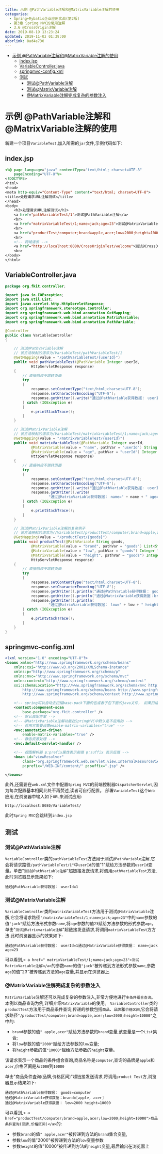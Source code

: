 ```yaml
---
title: 示例 @PathVariable注解和@MatrixVariable注解的使用
categories: 
  - Spring+Mybatis企业应用实战(第2版)
  - 第3章 Spring MVC的常用注解
  - 3.6 @CrossOrigin注解
date: 2019-08-19 13:23:24
updated: 2019-11-02 01:39:00
abbrlink: 8ad4e730
---
```

- [示例 @PathVariable注解和@MatrixVariable注解的使用](/ReadingNotes/8ad4e730/#示例-PathVariable注解和-MatrixVariable注解的使用)
    - [index.jsp](/ReadingNotes/8ad4e730/#index-jsp)
    - [VariableController.java](/ReadingNotes/8ad4e730/#VariableController-java)
    - [springmvc-config.xml](/ReadingNotes/8ad4e730/#springmvc-config-xml)
    - [测试](/ReadingNotes/8ad4e730/#测试)
        - [测试@PathVariable注解](/ReadingNotes/8ad4e730/#测试-PathVariable注解)
        - [测试@MatrixVariable注解](/ReadingNotes/8ad4e730/#测试-MatrixVariable注解)
        - [@MatrixVariable注解完成复杂的参数注入](/ReadingNotes/8ad4e730/#-MatrixVariable注解完成复杂的参数注入)

<!--more-->
<script src="https://cdn.bootcss.com/jquery/3.4.0/jquery.slim.min.js"></script>
<script>$(document).ready(function () {$(".post-body > ul:nth-child(1)").hide();});</script>

<!--end-->
<!--SSTStart-->
# 示例 @PathVariable注解和@MatrixVariable注解的使用 #
新建一个项目`VariableTest`,加入所需的`jar`文件,示例代码如下:
## index.jsp ##
```jsp
<%@ page language="java" contentType="text/html; charset=UTF-8"
	pageEncoding="UTF-8"%>
<!DOCTYPE>
<html>
<head>
<meta http-equiv="Content-Type" content="text/html; charset=UTF-8">
<title>处理请求URL注解测试</title>
</head>
<body>
	<h2>处理请求URL注解测试</h2>
	<a href="pathVariableTest/1">测试@PathVariable注解</a>
	<br>
	<a href="matrixVariableTest/1;name=jack;age=23">测试@MatrixVariable注解</a>
	<br>
	<a href="productTest/computer;brand=apple,acer;low=2000;height=10000">商品条件查询（品牌，价格区间）</a>
	<br>
	<!-- 跨域请求 -->
	<a href="http://localhost:8080/CrossOriginTest/welcome">测试@CrossOrigin注解</a>
	<br>
</body>
</html>
```
## VariableController.java ##
```java
package org.fkit.controller;

import java.io.IOException;
import java.util.List;
import javax.servlet.http.HttpServletResponse;
import org.springframework.stereotype.Controller;
import org.springframework.web.bind.annotation.GetMapping;
import org.springframework.web.bind.annotation.MatrixVariable;
import org.springframework.web.bind.annotation.PathVariable;

@Controller
public class VariableController
{

	// 测试@PathVariable注解
	// 该方法映射的请求为/VariableTest/pathVariableTest/1
	@GetMapping(value = "/pathVariableTest/{userId}")
	public void pathVariableTest(@PathVariable Integer userId,
			HttpServletResponse response)
	{
		// 直接响应不跳转页面
		try
		{
			response.setContentType("text/html;charset=UTF-8");
			response.setCharacterEncoding("UTF-8");
			response.getWriter().write("通过@PathVariable获得数据： userId=" + userId);
		} catch (IOException e)
		{
			e.printStackTrace();
		}
	}

	// 测试@MatrixVariable注解
	// 该方法映射的请求为/VariableTest/matrixVariableTest/1;name=jack;age=23
	@GetMapping(value = "/matrixVariableTest/{userId}")
	public void matrixVariableTest(@PathVariable Integer userId,
			@MatrixVariable(value = "name", pathVar = "userId") String name,
			@MatrixVariable(value = "age", pathVar = "userId") Integer age,
			HttpServletResponse response)
	{
		// 直接响应不跳转页面
		try
		{
			response.setContentType("text/html;charset=UTF-8");
			response.setCharacterEncoding("UTF-8");
			response.getWriter().write("通过@PathVariable获得数据： userId=" + userId);
			response.getWriter().write(
					"通过@MatrixVariable获得数据： name=" + name + " age=" + age);
		} catch (IOException e)
		{
			e.printStackTrace();
		}
	}

	// 测试@MatrixVariable注解的复杂例子
	// 该方法映射的请求为//VariableTest/productTest/computer;brand=apple,acer;low=2000;height=10000
	@GetMapping(value = "/productTest/{goods}")
	public void productTest(@PathVariable String goods,
			@MatrixVariable(value = "brand", pathVar = "goods") List<String> brand,
			@MatrixVariable(value = "low", pathVar = "goods") Integer low,
			@MatrixVariable(value = "height", pathVar = "goods") Integer height,
			HttpServletResponse response)
	{
		// 直接响应不跳转页面
		try
		{
			response.setContentType("text/html;charset=UTF-8");
			response.setCharacterEncoding("UTF-8");
			response.getWriter().println("通过@PathVariable获得数据： goods=" + goods+"<br>");
			response.getWriter().println("通过@MatrixVariable获得数据：brand=" + brand+"<br>");
			response.getWriter().println(
					"通过@MatrixVariable获得数据： low=" + low + " height=" + height+"<br>");
		} catch (IOException e)
		{
			e.printStackTrace();
		}
	}
}
```
## springmvc-config.xml ##
```xml
<?xml version="1.0" encoding="UTF-8"?>
<beans xmlns="http://www.springframework.org/schema/beans"
	xmlns:xsi="http://www.w3.org/2001/XMLSchema-instance"
	xmlns:p="http://www.springframework.org/schema/p"
	xmlns:mvc="http://www.springframework.org/schema/mvc"
	xmlns:context="http://www.springframework.org/schema/context"
	xsi:schemaLocation="http://www.springframework.org/schema/mvc http://www.springframework.org/schema/mvc/spring-mvc.xsd
		http://www.springframework.org/schema/beans http://www.springframework.org/schema/beans/spring-beans.xsd
		http://www.springframework.org/schema/context http://www.springframework.org/schema/context/spring-context.xsd">

	<!-- spring可以自动去扫描base-pack下面的包或者子包下面的java文件， 如果扫描到有Spring的相关注解的类，则把这些类注册为Spring的bean -->
	<context:component-scan
		base-package="org.fkit.controller" />
	<!-- 默认装配方案 -->
	<!-- @MatrixVariable注解功能在SpringMVC中默认是不启用的 -->
	<!-- 启用它需要设置enable-matrix-variables="true" -->
	<mvc:annotation-driven
		enable-matrix-variables="true" />
	<!-- 静态资源处理 -->
	<mvc:default-servlet-handler />

	<!-- 视图解析器 p:prefix属性表示前缀 p:suffix 表示后缀 -->
	<bean id="viewResolver"
		class="org.springframework.web.servlet.view.InternalResourceViewResolver"
		p:prefix="/WEB-INF/content/" p:suffix=".jsp" />

</beans>
```
此外,还需要在`web.xml`文件中配置`Spring MVC`的前端控制器`DispatcherServlet`,因为每次配置基本相同此处不再赘述,读者可自行配置。
部署`VariableTest`这个`Web`应用,在浏览器中输入如下`URL`来测试应用:
```
http://localhost:8080/VariableTest/
```
此时`Spring MVC`会跳转到`index.jsp`
## 测试 ##
### 测试@PathVariable注解 ###
`VariableController`类的`pathVariableTest`方法用于测试`@PathVariable`注解,它会将请求路径`/pathVariableTest/1"`中`userId`的值"1"赋给方法参数的`userId`变量。单击"`测试@PathVariable注解`"超链接发送请求,将调用`pathVariableTest`方法,此时浏览器显示效果如下:
```
通过@PathVariable获得数据： userId=1
```
### 测试@MatrixVariable注解 ###
`VariableController`类的`matrixVariableTest`方法用于测试`@MatrixVariable`注解,它会将请求路径`"/matrixVariableTest/1;name=jack;age=23"`中的`name`参数的值`"jack"`赋给方法形式参数`name`,将`age`参数的值`23`赋给方法参数的形式参数`age`。单击"`测试@Matrixvariable注解`"超链接发送请求,将调用`matrixVariableTest`方方法.此时浏览器显示的效果如下:
```
通过@PathVariable获得数据： userId=1通过@MatrixVariable获得数据： name=jack age=23
```
可以看到,`< a href=" matrixVariableTest/1;name=jack;age=23">测试MatrixVariable注解</a>`的参数`name`的值`"jack"`被传递到方法形式参数`name`,参数`age`的值"23"被传递到方法的`age`变量,并显示在浏览器上.
### @MatrixVariable注解完成复杂的参数注入 ###
`MatrixVariable`注解还可以完成复杂的参数注入,非常方便地进行`多条件组合查询`。本例以商品查询为例,详细介绍`MatrixVariable`的使用。
`VariableController`类的`productTest`方法用于商品条件查询,传递的参数包括`商品`、`品牌`和`价格区间`,它会将请求路径`"/productTest/computer;brand=apple,acer;low=2000;height=10000"`之中的:
- `brand`参数的值`" apple,acer"`赋给方法参数的`brand`变量,该变量是一个`List`集合;
- 将`low`参数的值`"2000"`赋给方法参数的`low`变量;
- 将`height`参数的值`"10000"`赋给方法参数的`height`变量。

该请求表示一个商品的条件组合查询,商品名称是`computer`,查询的品牌是`apple`和`acer`,价格区间是从`2000`到`10000`

单击"商品条件査询(品牌,价格区间)"超链接发送请求,将调用`product Test`方,浏览器显示结果如下:
```
通过@PathVariable获得数据： goods=computer
通过@MatrixVariable获得数据：brand=[apple, acer]
通过@MatrixVariable获得数据： low=2000 height=10000
```
可以看到,`< a href="productTest/computer;brand=apple,acer;low=2000;height=10000">商品条件查询(品牌,价格区间)</a>`的:
- 参数`brand`的值`" apple,acer"`被传递到方法的`brand`集合变量,
- 参数`low`的值"2000"被传递到方法的`low`变量参数
- 参数`height`的值"10000"被传递到方法的`height`变量,最后输出在浏览器上
<!--SSTStop-->


